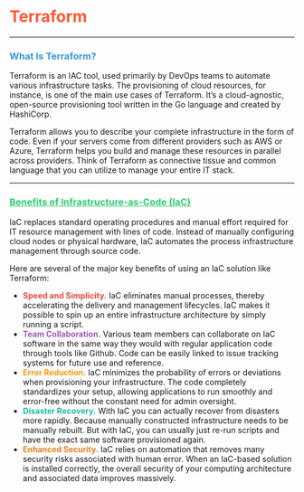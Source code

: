 # <span style="color: #FF5733;">Terraform</span>

---

### <span style="color: #3498DB;">What Is Terraform?</span>  
Terraform is an IAC tool, used primarily by DevOps teams to automate various infrastructure tasks. The provisioning of cloud resources, for instance, is one of the main use cases of Terraform. It’s a cloud-agnostic, open-source provisioning tool written in the Go language and created by HashiCorp.  

Terraform allows you to describe your complete infrastructure in the form of code. Even if your servers come from different providers such as AWS or Azure, Terraform helps you build and manage these resources in parallel across providers. Think of Terraform as connective tissue and common language that you can utilize to manage your entire IT stack.  

---

### <span style="color: #2ECC71; text-decoration: underline;">Benefits of Infrastructure-as-Code (IaC)</span>  

IaC replaces standard operating procedures and manual effort required for IT resource management with lines of code. Instead of manually configuring cloud nodes or physical hardware, IaC automates the process infrastructure management through source code.  

Here are several of the major key benefits of using an IaC solution like Terraform:  

- **<span style="color: #E74C3C;">Speed and Simplicity.</span>** IaC eliminates manual processes, thereby accelerating the delivery and management lifecycles. IaC makes it possible to spin up an entire infrastructure architecture by simply running a script.  
- **<span style="color: #9B59B6;">Team Collaboration.</span>** Various team members can collaborate on IaC software in the same way they would with regular application code through tools like Github. Code can be easily linked to issue tracking systems for future use and reference.  
- **<span style="color: #F39C12;">Error Reduction.</span>** IaC minimizes the probability of errors or deviations when provisioning your infrastructure. The code completely standardizes your setup, allowing applications to run smoothly and error-free without the constant need for admin oversight.  
- **<span style="color: #1ABC9C;">Disaster Recovery.</span>** With IaC you can actually recover from disasters more rapidly. Because manually constructed infrastructure needs to be manually rebuilt. But with IaC, you can usually just re-run scripts and have the exact same software provisioned again.  
- **<span style="color: #E67E22;">Enhanced Security.</span>** IaC relies on automation that removes many security risks associated with human error. When an IaC-based solution is installed correctly, the overall security of your computing architecture and associated data improves massively.


 
